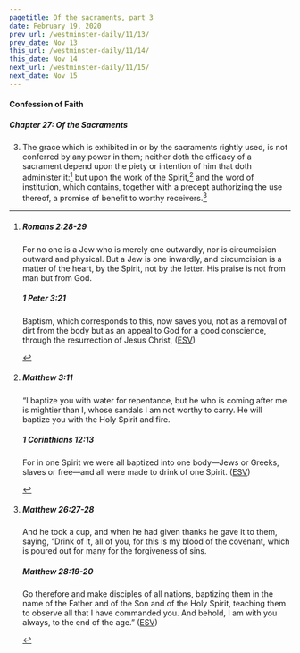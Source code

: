```yaml
---
pagetitle: Of the sacraments, part 3
date: February 19, 2020
prev_url: /westminster-daily/11/13/
prev_date: Nov 13
this_url: /westminster-daily/11/14/
this_date: Nov 14
next_url: /westminster-daily/11/15/
next_date: Nov 15
---
```


#### Confession of Faith

##### Chapter 27: Of the Sacraments

3. The grace which is exhibited in or by the sacraments rightly used, is not conferred by any power in them; neither doth the efficacy of a sacrament depend upon the piety or intention of him that doth administer it:[^fnref:wcf1] but upon the work of the Spirit,[^fnref:wcf2] and the word of institution, which contains, together with a precept authorizing the use thereof, a promise of benefit to worthy receivers.[^fnref:wcf3]

[^fnref:wcf1]: <div class="esv"><h5>Romans 2:28-29</h5> <div class="esv-text"><p id="p45002028.01-1">For no one is a Jew who is merely one outwardly, nor is circumcision outward and physical. But a Jew is one inwardly, and circumcision is a matter of the heart, by the Spirit, not by the letter. His praise is not from man but from God.</p> </div><h5>1 Peter 3:21</h5> <div class="esv-text"><p id="p60003021.01-2">Baptism, which corresponds to this, now saves you, not as a removal of dirt from the body but as an appeal to God for a good conscience, through the resurrection of Jesus Christ,  (<a href="http://www.esv.org" class="copyright">ESV</a>)</p> </div> </div>

[^fnref:wcf2]: <div class="esv"><h5>Matthew 3:11</h5> <div class="esv-text"><p id="p40003011.01-1">&#8220;I baptize you with water for repentance, but he who is coming after me is mightier than I, whose sandals I am not worthy to carry. He will baptize you with the Holy Spirit and fire.</p> </div><h5>1 Corinthians 12:13</h5> <div class="esv-text"><p id="p46012013.01-2">For in one Spirit we were all baptized into one body&#8212;Jews or Greeks, slaves or free&#8212;and all were made to drink of one Spirit.  (<a href="http://www.esv.org" class="copyright">ESV</a>)</p> </div> </div>

[^fnref:wcf3]: <div class="esv"><h5>Matthew 26:27-28</h5> <div class="esv-text"><p id="p40026027.01-1">And he took a cup, and when he had given thanks he gave it to them, saying, <span class="woc">&#8220;Drink of it, all of you,</span> <span class="woc">for this is my blood of the covenant, which is poured out for many for the forgiveness of sins.</span></p> </div><h5>Matthew 28:19-20</h5> <div class="esv-text"><p id="p40028019.01-2"><span class="woc">Go therefore and make disciples of all nations, baptizing them in the name of the Father and of the Son and of the Holy Spirit,</span> <span class="woc">teaching them to observe all that I have commanded you. And behold, I am with you always, to the end of the age.&#8221;</span>  (<a href="http://www.esv.org" class="copyright">ESV</a>)</p> </div> </div>

